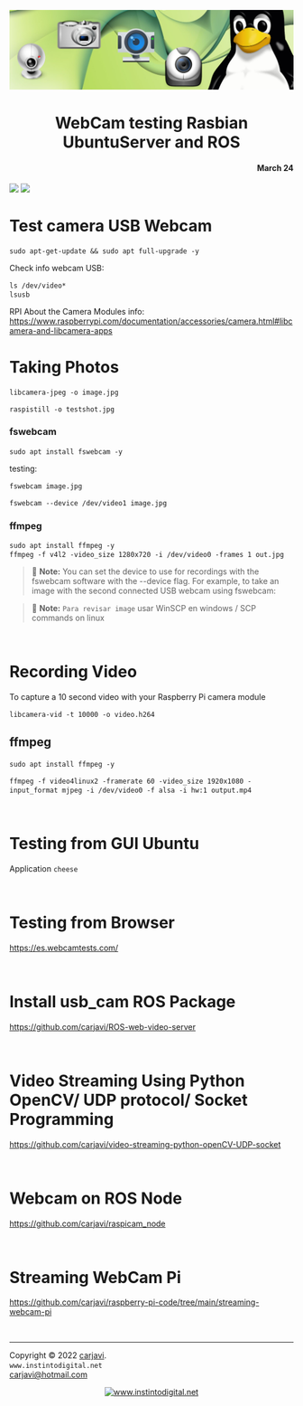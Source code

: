 <p align="center"><img src="./img/webcam.jpg" width="800"  alt=" " /></p>
<h1 align="center"> WebCam testing Rasbian UbuntuServer and ROS </h1> 
<h4 align="right">March 24</h4>

<img src="https://img.shields.io/badge/OS-Linux%20GNU-yellowgreen">
<img src="https://img.shields.io/badge/OS%20-Raspbian%20GNU%2FLinux%2011%20(bulleye)-yellowgreen">


<br>

# Test camera USB Webcam
```
sudo apt-get-update && sudo apt full-upgrade -y
```

Check info webcam USB:
```
ls /dev/video*
lsusb
```

RPI About the Camera Modules info: https://www.raspberrypi.com/documentation/accessories/camera.html#libcamera-and-libcamera-apps

# Taking Photos
```
libcamera-jpeg -o image.jpg
```
```
raspistill -o testshot.jpg
```

### fswebcam
```
sudo apt install fswebcam -y
```
testing:
```
fswebcam image.jpg
```
```
fswebcam --device /dev/video1 image.jpg
```



### ffmpeg
```
sudo apt install ffmpeg -y
ffmpeg -f v4l2 -video_size 1280x720 -i /dev/video0 -frames 1 out.jpg
```

> :memo: **Note:** You can set the device to use for recordings with the fswebcam software with the --device flag. For example, to take an image with the second connected USB webcam using fswebcam:


> :memo: **Note:** ```Para revisar image``` usar WinSCP en windows / SCP commands on linux

<br>

# Recording Video
To capture a 10 second video with your Raspberry Pi camera module
```
libcamera-vid -t 10000 -o video.h264
```
## ffmpeg
```
sudo apt install ffmpeg -y
```
```
ffmpeg -f video4linux2 -framerate 60 -video_size 1920x1080 -input_format mjpeg -i /dev/video0 -f alsa -i hw:1 output.mp4
```

<br>

# Testing from GUI Ubuntu
Application ```cheese```

<br>

# Testing from Browser
https://es.webcamtests.com/

<br>

# Install usb_cam ROS Package
https://github.com/carjavi/ROS-web-video-server

<br>

# Video Streaming Using Python OpenCV/ UDP protocol/ Socket Programming
https://github.com/carjavi/video-streaming-python-openCV-UDP-socket

<br>

# Webcam on ROS Node
https://github.com/carjavi/raspicam_node

<br>

# Streaming WebCam Pi
https://github.com/carjavi/raspberry-pi-code/tree/main/streaming-webcam-pi

<br>

---
Copyright &copy; 2022 [carjavi](https://github.com/carjavi). <br>
```www.instintodigital.net``` <br>
carjavi@hotmail.com <br>
<p align="center">
    <a href="https://instintodigital.net/" target="_blank"><img src="./img/developer.png" height="100" alt="www.instintodigital.net"></a>
</p>




